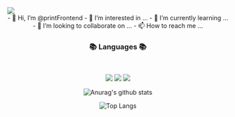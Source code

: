 <img src="https://capsule-render.vercel.app/api?type=waving&color=timeAuto&height=300&section=header&text=Donny's%20 Github&fontSize=50" />

<div align="center">
  - 👋 Hi, I’m @printFrontend
  - 👀 I’m interested in ...
  - 🌱 I’m currently learning ...
  - 💞️ I’m looking to collaborate on ...
  - 📫 How to reach me ...


  <h3 align="center"><b>📚 Languages 📚</b></h3>
  </br>
  <p align="center">
  <img src="https://img.shields.io/badge/HTML-orange?style=flat&logo=HTML5&logoColor=E34F26"/>
  <img src="https://img.shields.io/badge/CSS-blue?style=flat&logo=CSS3&logoColor=1572B6"/>
  <img src="https://img.shields.io/badge/javascirpt-yellow?style=flat&logo=JavaScript&logoColor=F7DF1E"/>
  <p>
  
   ![Anurag's github stats](https://github-readme-stats.vercel.app/api?username=printFrontend&show_icons=true&theme=tokyonight)

  ![Top Langs](https://github-readme-stats.vercel.app/api/top-langs/?username=printFrontend&layout=compact&theme=tokyonight)
</div>
